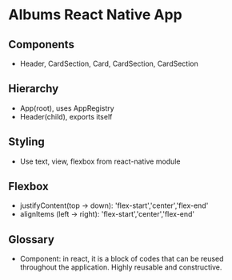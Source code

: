 # Albums React Native App

## Components
* Header, CardSection, Card, CardSection, CardSection

## Hierarchy
* App(root), uses AppRegistry
* Header(child), exports itself

## Styling
* Use text, view, flexbox from react-native module

## Flexbox
* justifyContent(top -> down): 'flex-start','center','flex-end'
* alignItems (left -> right): 'flex-start','center','flex-end'

## Glossary
* Component: in react, it is a block of codes that can be reused throughout the application. Highly reusable and constructive.

